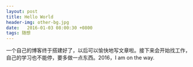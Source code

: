 ```yaml
---
layout: post
title: Hello World
header-img: other-bg.jpg
date:   2016-01-03 08:00:30 +0800
tags: 随想
---
```


一个自己的博客终于搭建好了，以后可以愉快地写文章啦。接下来会开始找工作，自己的学习也不能停，要多做一点东西。2016，I am on the way.
